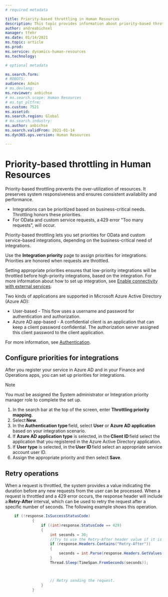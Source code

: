 ```yaml
---
# required metadata

title: Priority-based throttling in Human Resources
description: This topic provides information about priority-based throttling for OData and custom service-based integrations in Dynamics 365 Human Resources.
author: andreabichsel
manager: tfehr
ms.date: 01/14/2021
ms.topic: article
ms.prod: 
ms.service: dynamics-human-resources
ms.technology: 

# optional metadata

ms.search.form: 
# ROBOTS: 
audience: Admin
# ms.devlang: 
ms.reviewer: anbichse
# ms.search.scope: Human Resources
# ms.tgt_pltfrm: 
ms.custom: 7521
ms.assetid: 
ms.search.region: Global
# ms.search.industry: 
ms.author: anbichse
ms.search.validFrom: 2021-01-14
ms.dyn365.ops.version: Human Resources

---
```


# Priority-based throttling in Human Resources

Priority-based throttling prevents the over-utilization of resources. It preserves system responsiveness and ensures consistent availability and performance.

- Integrations can be prioritized based on business-critical needs. Throttling honors these priorities. 
- For OData and custom service requests, a 429 error "Too many requests", will occur. 

Priority-based throttling lets you set priorities for OData and custom service-based integrations, depending on the business-critical need of integrations.

Use the **Integration priority** page to assign priorities for integrations. Priorities are honored when requests are throttled. 

Setting appropriate priorities ensures that low-priority integrations will be throttled before high-priority integrations, based on the integration. For more information about how to set up integration, see [Enable connectivity with external services](https://docs.microsoft.com/learn/modules/integrate-azure-finance-operations/7-connect-external). 

Two kinds of applications are supported in Microsoft Azure Active Directory (Azure AD):

- User-based - This flow uses a username and password for authentication and authorization. 
- Azure AD app-based - A confidential client is an application that can keep a client password confidential. The authorization server assigned this client password to the client application. 

For more information, see [Authentication](https://docs.microsoft.com/dynamics365/fin-ops-core/dev-itpro/data-entities/services-home-page).
 
## Configure priorities for integrations 

After you register your service in Azure AD and in your Finance and Operations apps, you can set up priorities for integrations.

> [!NOTE]
> You must be assigned the System administrator or Integration priority manager role to complete the set up. 

1. In the search bar at the top of the screen, enter **Throttling priority mapping**. 
2. Select **New**. 
3. In the **Authentication type** field, select **User** or **Azure AD application** based on your integration scenario.
4. If **Azure AD application type** is selected, in the **Client ID** field select the application that you registered in the Azure Active Directory application.
5. If **User type** is selected, in the **User ID** field select an appropriate service account user ID.
6. Assign the appropriate priority and then select **Save**.

## Retry operations 

When a request is throttled, the system provides a value indicating the duration before any new requests from the user can be processed. When a request is throttled and a 429 error occurs, the response header will include a **Retry-After** interval, which can be used to retry the request after a specific number of seconds. The following example shows this operation. 

```C#
    if (!response.IsSuccessStatusCode) 
            { 
                if ((int)response.StatusCode == 429) 
                { 
                    int seconds = 30; 
                    //Try to use the Retry-After header value if it is returned. 
                    if (response.Headers.Contains("Retry-After")) 
                    { 
                        seconds = int.Parse(response.Headers.GetValues("Retry-After").FirstOrDefault()); 
                    } 
                    Thread.Sleep(TimeSpan.FromSeconds(seconds)); 



                    // Retry sending the request.
                } 
            } 
```
